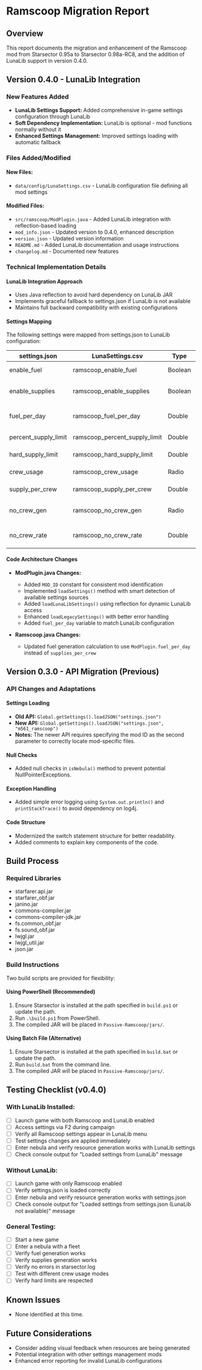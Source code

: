 # Ramscoop Migration Report

## Overview
This report documents the migration and enhancement of the Ramscoop mod from Starsector 0.95a to Starsector 0.98a-RC8, and the addition of LunaLib support in version 0.4.0.

## Version 0.4.0 - LunaLib Integration

### New Features Added
- **LunaLib Settings Support:** Added comprehensive in-game settings configuration through LunaLib
- **Soft Dependency Implementation:** LunaLib is optional - mod functions normally without it
- **Enhanced Settings Management:** Improved settings loading with automatic fallback

### Files Added/Modified

#### New Files:
- `data/config/LunaSettings.csv` - LunaLib configuration file defining all mod settings

#### Modified Files:
- `src/ramscoop/ModPlugin.java` - Added LunaLib integration with reflection-based loading
- `mod_info.json` - Updated version to 0.4.0, enhanced description
- `version.json` - Updated version information
- `README.md` - Added LunaLib documentation and usage instructions
- `changelog.md` - Documented new features

### Technical Implementation Details

#### LunaLib Integration Approach
- Uses Java reflection to avoid hard dependency on LunaLib JAR
- Implements graceful fallback to settings.json if LunaLib is not available
- Maintains full backward compatibility with existing configurations

#### Settings Mapping
The following settings were mapped from settings.json to LunaLib configuration:

| settings.json | LunaSettings.csv | Type | Description |
|---------------|------------------|------|-------------|
| enable_fuel | ramscoop_enable_fuel | Boolean | Enable fuel generation |
| enable_supplies | ramscoop_enable_supplies | Boolean | Enable supply generation |
| fuel_per_day | ramscoop_fuel_per_day | Double | Fuel generation rate |
| percent_supply_limit | ramscoop_percent_supply_limit | Double | Supply limit percentage |
| hard_supply_limit | ramscoop_hard_supply_limit | Double | Hard supply limit |
| crew_usage | ramscoop_crew_usage | Radio | Crew usage mode |
| supply_per_crew | ramscoop_supply_per_crew | Double | Supply per crew |
| no_crew_gen | ramscoop_no_crew_gen | Radio | No-crew generation type |
| no_crew_rate | ramscoop_no_crew_rate | Double | No-crew generation rate |

#### Code Architecture Changes
- **ModPlugin.java Changes:**
  - Added `MOD_ID` constant for consistent mod identification
  - Implemented `loadSettings()` method with smart detection of available settings sources
  - Added `loadLunaLibSettings()` using reflection for dynamic LunaLib access
  - Enhanced `loadLegacySettings()` with better error handling
  - Added `fuel_per_day` variable to match LunaLib configuration

- **Ramscoop.java Changes:**
  - Updated fuel generation calculation to use `ModPlugin.fuel_per_day` instead of `supplies_per_crew`

## Version 0.3.0 - API Migration (Previous)

### API Changes and Adaptations

#### Settings Loading
- **Old API:** `Global.getSettings().loadJSON("settings.json")`
- **New API:** `Global.getSettings().loadJSON("settings.json", "m561_ramscoop")`
- **Notes:** The newer API requires specifying the mod ID as the second parameter to correctly locate mod-specific files.

#### Null Checks
- Added null checks in `isNebula()` method to prevent potential NullPointerExceptions.

#### Exception Handling
- Added simple error logging using `System.out.println()` and `printStackTrace()` to avoid dependency on log4j.

#### Code Structure
- Modernized the switch statement structure for better readability.
- Added comments to explain key components of the code.

## Build Process

### Required Libraries
- starfarer.api.jar
- starfarer_obf.jar
- janino.jar
- commons-compiler.jar
- commons-compiler-jdk.jar
- fs.common_obf.jar
- fs.sound_obf.jar
- lwjgl.jar
- lwjgl_util.jar
- json.jar

### Build Instructions
Two build scripts are provided for flexibility:

#### Using PowerShell (Recommended)
1. Ensure Starsector is installed at the path specified in `build.ps1` or update the path.
2. Run `.\build.ps1` from PowerShell.
3. The compiled JAR will be placed in `Passive-Ramscoop/jars/`.

#### Using Batch File (Alternative)
1. Ensure Starsector is installed at the path specified in `build.bat` or update the path.
2. Run `build.bat` from the command line.
3. The compiled JAR will be placed in `Passive-Ramscoop/jars/`.

## Testing Checklist (v0.4.0)

### With LunaLib Installed:
- [ ] Launch game with both Ramscoop and LunaLib enabled
- [ ] Access settings via F2 during campaign
- [ ] Verify all Ramscoop settings appear in LunaLib menu
- [ ] Test settings changes are applied immediately
- [ ] Enter nebula and verify resource generation works with LunaLib settings
- [ ] Check console output for "Loaded settings from LunaLib" message

### Without LunaLib:
- [ ] Launch game with only Ramscoop enabled
- [ ] Verify settings.json is loaded correctly
- [ ] Enter nebula and verify resource generation works with settings.json
- [ ] Check console output for "Loaded settings from settings.json (LunaLib not available)" message

### General Testing:
- [ ] Start a new game
- [ ] Enter a nebula with a fleet
- [ ] Verify fuel generation works
- [ ] Verify supplies generation works
- [ ] Verify no errors in starsector.log
- [ ] Test with different crew usage modes
- [ ] Verify hard limits are respected

## Known Issues
- None identified at this time.

## Future Considerations
- Consider adding visual feedback when resources are being generated
- Potential integration with other settings management mods
- Enhanced error reporting for invalid LunaLib configurations

